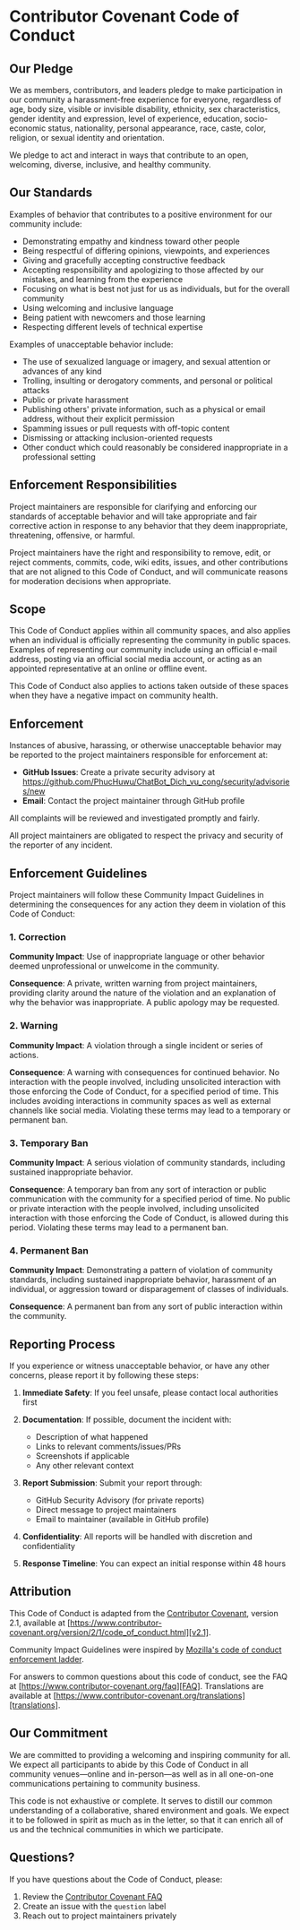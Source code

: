 # Contributor Covenant Code of Conduct

## Our Pledge

We as members, contributors, and leaders pledge to make participation in our
community a harassment-free experience for everyone, regardless of age, body
size, visible or invisible disability, ethnicity, sex characteristics, gender
identity and expression, level of experience, education, socio-economic status,
nationality, personal appearance, race, caste, color, religion, or sexual
identity and orientation.

We pledge to act and interact in ways that contribute to an open, welcoming,
diverse, inclusive, and healthy community.

## Our Standards

Examples of behavior that contributes to a positive environment for our
community include:

* Demonstrating empathy and kindness toward other people
* Being respectful of differing opinions, viewpoints, and experiences
* Giving and gracefully accepting constructive feedback
* Accepting responsibility and apologizing to those affected by our mistakes,
  and learning from the experience
* Focusing on what is best not just for us as individuals, but for the overall
  community
* Using welcoming and inclusive language
* Being patient with newcomers and those learning
* Respecting different levels of technical expertise

Examples of unacceptable behavior include:

* The use of sexualized language or imagery, and sexual attention or advances of
  any kind
* Trolling, insulting or derogatory comments, and personal or political attacks
* Public or private harassment
* Publishing others' private information, such as a physical or email address,
  without their explicit permission
* Spamming issues or pull requests with off-topic content
* Dismissing or attacking inclusion-oriented requests
* Other conduct which could reasonably be considered inappropriate in a
  professional setting

## Enforcement Responsibilities

Project maintainers are responsible for clarifying and enforcing our standards
of acceptable behavior and will take appropriate and fair corrective action in
response to any behavior that they deem inappropriate, threatening, offensive,
or harmful.

Project maintainers have the right and responsibility to remove, edit, or reject
comments, commits, code, wiki edits, issues, and other contributions that are
not aligned to this Code of Conduct, and will communicate reasons for moderation
decisions when appropriate.

## Scope

This Code of Conduct applies within all community spaces, and also applies when
an individual is officially representing the community in public spaces.
Examples of representing our community include using an official e-mail address,
posting via an official social media account, or acting as an appointed
representative at an online or offline event.

This Code of Conduct also applies to actions taken outside of these spaces when
they have a negative impact on community health.

## Enforcement

Instances of abusive, harassing, or otherwise unacceptable behavior may be
reported to the project maintainers responsible for enforcement at:

* **GitHub Issues**: Create a private security advisory at https://github.com/PhucHuwu/ChatBot_Dich_vu_cong/security/advisories/new
* **Email**: Contact the project maintainer through GitHub profile

All complaints will be reviewed and investigated promptly and fairly.

All project maintainers are obligated to respect the privacy and security of the
reporter of any incident.

## Enforcement Guidelines

Project maintainers will follow these Community Impact Guidelines in determining
the consequences for any action they deem in violation of this Code of Conduct:

### 1. Correction

**Community Impact**: Use of inappropriate language or other behavior deemed
unprofessional or unwelcome in the community.

**Consequence**: A private, written warning from project maintainers, providing
clarity around the nature of the violation and an explanation of why the
behavior was inappropriate. A public apology may be requested.

### 2. Warning

**Community Impact**: A violation through a single incident or series of
actions.

**Consequence**: A warning with consequences for continued behavior. No
interaction with the people involved, including unsolicited interaction with
those enforcing the Code of Conduct, for a specified period of time. This
includes avoiding interactions in community spaces as well as external channels
like social media. Violating these terms may lead to a temporary or permanent
ban.

### 3. Temporary Ban

**Community Impact**: A serious violation of community standards, including
sustained inappropriate behavior.

**Consequence**: A temporary ban from any sort of interaction or public
communication with the community for a specified period of time. No public or
private interaction with the people involved, including unsolicited interaction
with those enforcing the Code of Conduct, is allowed during this period.
Violating these terms may lead to a permanent ban.

### 4. Permanent Ban

**Community Impact**: Demonstrating a pattern of violation of community
standards, including sustained inappropriate behavior, harassment of an
individual, or aggression toward or disparagement of classes of individuals.

**Consequence**: A permanent ban from any sort of public interaction within the
community.

## Reporting Process

If you experience or witness unacceptable behavior, or have any other concerns,
please report it by following these steps:

1. **Immediate Safety**: If you feel unsafe, please contact local authorities first

2. **Documentation**: If possible, document the incident with:
   - Description of what happened
   - Links to relevant comments/issues/PRs
   - Screenshots if applicable
   - Any other relevant context

3. **Report Submission**: Submit your report through:
   - GitHub Security Advisory (for private reports)
   - Direct message to project maintainers
   - Email to maintainer (available in GitHub profile)

4. **Confidentiality**: All reports will be handled with discretion and confidentiality

5. **Response Timeline**: You can expect an initial response within 48 hours

## Attribution

This Code of Conduct is adapted from the [Contributor Covenant][homepage],
version 2.1, available at
[https://www.contributor-covenant.org/version/2/1/code_of_conduct.html][v2.1].

Community Impact Guidelines were inspired by
[Mozilla's code of conduct enforcement ladder][Mozilla CoC].

For answers to common questions about this code of conduct, see the FAQ at
[https://www.contributor-covenant.org/faq][FAQ]. Translations are available at
[https://www.contributor-covenant.org/translations][translations].

[homepage]: https://www.contributor-covenant.org
[v2.1]: https://www.contributor-covenant.org/version/2/1/code_of_conduct.html
[Mozilla CoC]: https://github.com/mozilla/diversity
[FAQ]: https://www.contributor-covenant.org/faq
[translations]: https://www.contributor-covenant.org/translations

## Our Commitment

We are committed to providing a welcoming and inspiring community for all. We
expect all participants to abide by this Code of Conduct in all community
venues—online and in-person—as well as in all one-on-one communications
pertaining to community business.

This code is not exhaustive or complete. It serves to distill our common
understanding of a collaborative, shared environment and goals. We expect it to
be followed in spirit as much as in the letter, so that it can enrich all of us
and the technical communities in which we participate.

## Questions?

If you have questions about the Code of Conduct, please:

1. Review the [Contributor Covenant FAQ](https://www.contributor-covenant.org/faq)
2. Create an issue with the `question` label
3. Reach out to project maintainers privately
